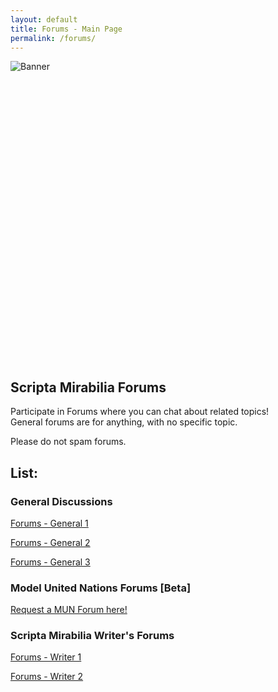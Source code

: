 ```yaml
---
layout: default
title: Forums - Main Page
permalink: /forums/
---
```


<img src="https://scriptorite.github.io/SMFBannerV2.png" alt="Banner" class="center" style="min-height: 50vw; height: auto; object-fit: contain;">

## Scripta Mirabilia Forums

Participate in Forums where you can chat about related topics! \
General forums are for anything, with no specific topic.

Please do not spam forums.

## List:

### General Discussions

[Forums - General 1](https://scriptorite.github.io/forums/general1)

[Forums - General 2](https://scriptorite.github.io/forums/general2)

[Forums - General 3](https://scriptorite.github.io/forums/general3)

### Model United Nations Forums [Beta]

[Request a MUN Forum here!](https://scriptorite.github.io/request/)

### Scripta Mirabilia Writer's Forums

[Forums - Writer 1](https://scriptorite.github.io/forums/writer1)

[Forums - Writer 2](https://scriptorite.github.io/forums/writer2)
